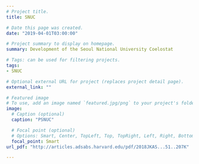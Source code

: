 ```yaml
---
# Project title.
title: SNUC

# Date this page was created.
date: "2019-04-01T03:00:00"

# Project summary to display on homepage.
summary: Development of the Seoul National University Coelostat

# Tags: can be used for filtering projects.
tags:
- SNUC

# Optional external URL for project (replaces project detail page).
external_link: ""

# Featured image
# To use, add an image named `featured.jpg/png` to your project's folder. 
image:
  # Caption (optional)
  caption: "PSNUC"

  # Focal point (optional)
  # Options: Smart, Center, TopLeft, Top, TopRight, Left, Right, BottomLeft, Bottom, BottomRight
  focal_point: Smart
url_pdf: "http://articles.adsabs.harvard.edu/pdf/2018JKAS...51..207K"

---
```

